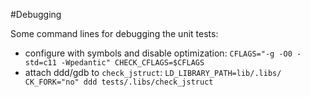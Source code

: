 #Debugging

Some command lines for debugging the unit tests:

 * configure with symbols and disable optimization: `CFLAGS="-g -O0 -std=c11 -Wpedantic" CHECK_CFLAGS=$CFLAGS`
 * attach ddd/gdb to `check_jstruct`: `LD_LIBRARY_PATH=lib/.libs/ CK_FORK="no" ddd tests/.libs/check_jstruct`
